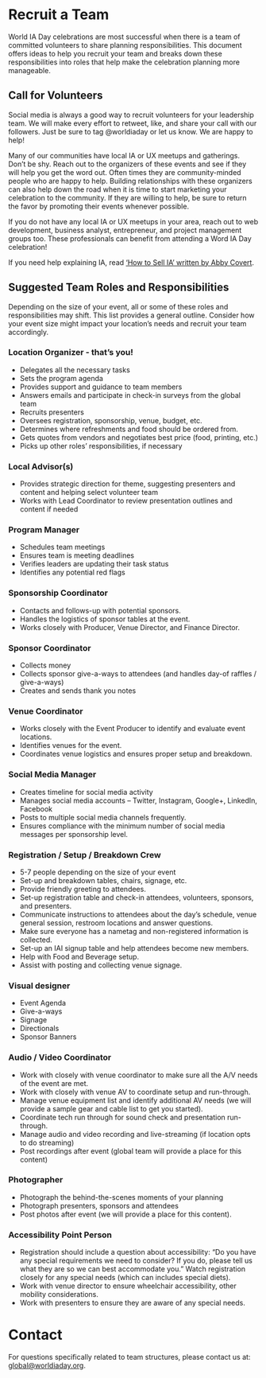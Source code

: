 # Recruit a Team
World IA Day celebrations are most successful when there is a team of committed volunteers to share planning responsibilities. This document offers ideas to help you recruit your team and breaks down these responsibilities into roles that help make the celebration planning more manageable.

## Call for Volunteers
Social media is always a good way to recruit volunteers for your leadership team. We will make every effort to retweet, like, and share your call with our followers. Just be sure to tag @worldiaday or let us know. We are happy to help!

Many of our communities have local IA or UX meetups and gatherings. Don’t be shy. Reach out to the organizers of these events and see if they will help you get the word out. Often times they are community-minded people who are happy to help. Building relationships with these organizers can also help down the road when it is time to start marketing your celebration to the community. If they are willing to help, be sure to return the favor by promoting their events whenever possible.

If you do not have any local IA or UX meetups in your area, reach out to web development, business analyst, entrepreneur, and project management groups too. These professionals can benefit from attending a Word IA Day celebration!

If you need help explaining IA, read [‘How to Sell IA’ written by Abby Covert](https://docs.google.com/document/d/1McKV_are1d_O2W2Kd33hUy8Q5SRzCdew5YdxvFW6gCU/edit?usp=sharing). 

## Suggested Team Roles and Responsibilities
Depending on the size of your event, all or some of these roles and responsibilities may shift. This list provides a general outline. Consider how your event size might impact your location’s needs and recruit your team accordingly.

### Location Organizer - that’s you!
- Delegates all the necessary tasks
- Sets the program agenda
- Provides support and guidance to team members
- Answers emails and participate in check-in surveys from the global team
- Recruits presenters
- Oversees registration, sponsorship, venue, budget, etc.
- Determines where refreshments and food should be ordered from.
- Gets quotes from vendors and negotiates best price (food, printing, etc.)
- Picks up other roles’ responsibilities, if necessary


### Local Advisor(s)
- Provides strategic direction for theme, suggesting presenters and content and helping select volunteer team
- Works with Lead Coordinator to review presentation outlines and content if needed

### Program Manager
- Schedules team meetings
- Ensures team is meeting deadlines
- Verifies leaders are updating their task status
- Identifies any potential red flags

### Sponsorship Coordinator
- Contacts and follows-up with potential sponsors.
- Handles the logistics of sponsor tables at the event.
- Works closely with Producer, Venue Director, and Finance Director.

### Sponsor Coordinator
- Collects money
- Collects sponsor give-a-ways to attendees (and handles day-of raffles / give-a-ways)
- Creates and sends thank you notes

### Venue Coordinator
- Works closely with the Event Producer to identify and evaluate event locations.
- Identifies venues for the event. 
- Coordinates venue logistics and ensures proper setup and breakdown.

### Social Media Manager
- Creates timeline for social media activity
- Manages social media accounts – Twitter, Instagram, Google+, LinkedIn, Facebook
- Posts to multiple social media channels frequently.
- Ensures compliance with the minimum number of social media messages per sponsorship level.

### Registration / Setup / Breakdown Crew 
- 5-7 people depending on the size of your event
- Set-up and breakdown tables, chairs, signage, etc.
- Provide friendly greeting to attendees.
- Set-up registration table and check-in attendees, volunteers, sponsors, and presenters.
- Communicate instructions to attendees about the day’s schedule, venue general session, restroom locations and answer questions.
- Make sure everyone has a nametag and non-registered information is collected.
- Set-up an IAI signup table and help attendees become new members.
- Help with Food and Beverage setup.
- Assist with posting and collecting venue signage.

### Visual designer
- Event Agenda
- Give-a-ways
- Signage
- Directionals
- Sponsor Banners


### Audio / Video Coordinator
- Work with closely with venue coordinator to make sure all the A/V needs of the event are met. 
- Work with closely with venue AV to coordinate setup and run-through.
- Manage venue equipment list and identify additional AV needs (we will provide a sample gear and cable list to get you started).
- Coordinate tech run through for sound check and presentation run-through.
- Manage audio and video recording and live-streaming (if location opts to do streaming)
- Post recordings after event (global team will provide a place for this content)

### Photographer
- Photograph the behind-the-scenes moments of your planning
- Photograph presenters, sponsors and attendees
- Post photos after event (we will provide a place for this content).

### Accessibility Point Person
- Registration should include a question about accessibility: “Do you have any special requirements we need to consider? If you do, please tell us what they are so we can best accommodate you.” Watch registration closely for any special needs (which can includes special diets).
- Work with venue director to ensure wheelchair accessibility, other mobility considerations.
- Work with presenters to ensure they are aware of any special needs.

# Contact
For questions specifically related to team structures, please contact us at: global@worldiaday.org.

